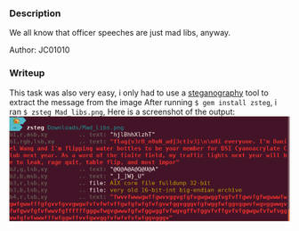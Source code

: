 ### Description
We all know that officer speeches are just mad libs, anyway.

Author: JC01010
### Writeup 
This task was also very easy, i only had to use a [steganography](https://en.wikipedia.org/wiki/Steganography) tool to extract the message from the image
After running `$ gem install zsteg`, i ran `$ zsteg Mad_libs.png`, Here is a screenshot of the output:<br>
![Output](/output.png)
